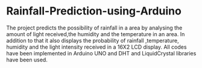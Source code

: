 # Rainfall-Prediction-using-Arduino
The project predicts the possibility of rainfall in a area by analysing the amount of light received,the humidity and the
temperature in an area.
In addition to that it also displays the probability of rainfall ,temperature, humidity and the light intensity received in a 
16X2 LCD display.
All codes have been implemented in Arduino UNO and DHT and LiquidCrystal libraries have been used.
